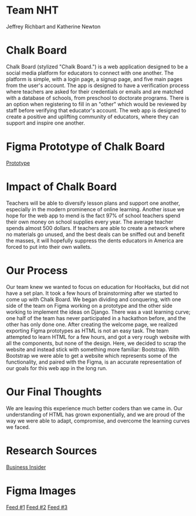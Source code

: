 # Team NHT
Jeffrey Richbart and Katherine Newton

# Chalk Board
Chalk Board (stylized "Chalk Board.") is a web application designed to be a social media platform for educators to connect with one another. The platform is simple, with a login page, a
signup page, and five main pages from the user's account. The app is designed to have a verification process where teachers are asked for their credentials or emails and are 
matched with a database of schools, from preschool to doctorate programs. There is an option when registering to fill in an "other" which would be reviewed by staff before 
verifying that educator's account. The web app is designed to create a positive and uplifting community of educators, where they can support and inspire one another. 

# Figma Prototype of Chalk Board
[Prototype](https://www.figma.com/proto/rkbljo48TZpUF9vnVOl0Nm/Chalk-Board?node-id=313%3A16&viewport=171%2C612%2C0.1564728021621704&scaling=scale-down-width&page-id=0%3A1)

# Impact of Chalk Board
Teachers will be able to diversify lesson plans and support one another, especially in the modern prominence of online learning. Another issue we hope for the web app to mend
is the fact 97% of school teachers spend their own money on school supplies every year. The average teacher spends almost 500 dollars. If teachers are able to create a network 
where no materials go unused, and the best deals can be sniffed out and benefit the masses, it will hopefully suppress the dents educators in America are forced to put into
their own wallets.

# Our Process
Our team knew we wanted to focus on education for HooHacks, but did not have a set plan. It took a few hours of brainstorming after we started to come up with Chalk Board. 
We began dividing and conquering, with one side of the team on Figma working on a prototype and the other side working to implement the ideas on Django. There was a vast learning
curve; one half of the team has never participated in a hackathon before, and the other has only done one. After creating the welcome page, we realized exporting Figma prototypes
as HTML is not an easy task. The team attempted to learn HTML for a few hours, and got a very rough website with all the components, but none of the design. Here, we decided
to scrap the website and instead stick with something more familiar: Bootstrap. With Bootstrap we were able to get a website which represents some of the functionality,
and paired with the Figma, is an accurate representation of our goals for this web app in the long run.

# Our Final Thoughts
We are leaving this experience much better coders than we came in. Our understanding of HTML has grown exponentially, and we are proud of the way we were able to adapt,
compromise, and overcome the learning curves we faced. 

# Research Sources
[Business Insider](https://www.businessinsider.com/gofundme-clearthelists-campaign-helps-teachers-pay-for-school-supplies-2019-8#:~:text=Paying%20for%20school%20supplies%20has,according%20to%20the%20DOE%20survey.)

# Figma Images
[Feed #1](https://craftboxgirls.com/blogs/articles/3-back-to-school-teacher-crafts)
[Feed #2](https://thekrazycouponlady.com/tips/store-hacks/27-michaels-store-hacks-you-need-to-know)
[Feed #3](https://www.acsebooks.com/product-how-children-think-pdf-ebook-6050.aspx)
